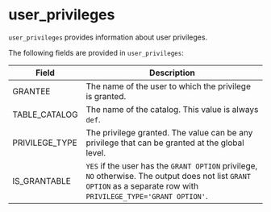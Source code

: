# user_privileges

`user_privileges` provides information about user privileges.

The following fields are provided in `user_privileges`:

| **Field**      | **Description**                                              |
| -------------- | ------------------------------------------------------------ |
| GRANTEE        | The name of the user to which the privilege is granted.      |
| TABLE_CATALOG  | The name of the catalog. This value is always `def`.         |
| PRIVILEGE_TYPE | The privilege granted. The value can be any privilege that can be granted at the global level. |
| IS_GRANTABLE   | `YES` if the user has the `GRANT OPTION` privilege, `NO` otherwise. The output does not list `GRANT OPTION` as a separate row with `PRIVILEGE_TYPE='GRANT OPTION'`. |
